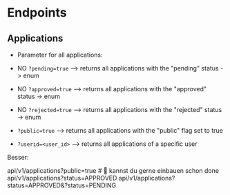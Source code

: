# Endpoints

## Applications

- Parameter for all applications:

- NO `?pending=true` --> returns all applications with the "pending" status -> enum
- NO `?approved=true` --> returns all applications with the "approved" status -> enum
- NO `?rejected=true` --> returns all applications with the "rejected" status -> enum
- `?public=true` --> returns all applications with the "public" flag set to true
- `?userid=<user_id>` --> returns all applications of a specific user

Besser:

api/v1/applications?public=true # 🚀 kannst du gerne einbauen schon done
    api/v1/applications?status=APPROVED
    api/v1/applications?status=APPROVED&?status=PENDING